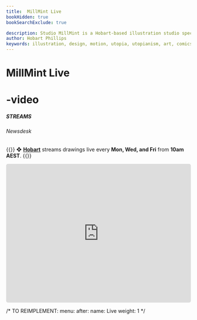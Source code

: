 ```yaml
---
title:  MillMint Live
bookHidden: true
bookSearchExclude: true

description: Studio MillMint is a Hobart-based illustration studio specialising in utopian fiction.
author: Hobart Phillips
keywords: illustration, design, motion, utopia, utopianism, art, comics, comic, hobart, phillips, vekllei, millmint
---
```

<style>
/* twitch player round corners */
a, abbr, acronym, address, applet, article, aside, audio, b, big, blockquote, body, canvas, caption, center, cite, code, dd, del, details, dfn, div, dl, dt, em, embed, fieldset, figcaption, figure, footer, form, h1, h2, h3, h4, h5, h6, header, hgroup, html, i, iframe, img, ins, kbd, label, legend, li, mark, menu, nav, object, ol, output, p, pre, q, ruby, s, samp, section, small, span, strike, strong, sub, summary, sup, table, tbody, td, tfoot, th, thead, time, tr, tt, u, ul, var, video {
  border-radius: 5px;
}
</style>

<div id="headerbox">
<h1 class="title">MillMint Live</h1>
<h1 class="emoji" id="whirlybat">-video</h1>
</div>

<h5 span class="tag gray"> STREAMS </h5>
<h6 span class="sitetag">Newsdesk</h6>

{{<hint panel>}}
❖ [**Hobart**](/newsdesk/about/) streams drawings live every **Mon, Wed, and Fri** from **10am AEST**. 
{{</hint>}}

<iframe src="https://player.twitch.tv?channel=melonkony&amp;parent=millmint.net&amp;referrer=https%3A%2F%2Fmillmint.net%2Flive%2F" frameborder="0" allowfullscreen="true" scrolling="no" border-radius="5px" height="378" width="100%"></iframe>

/* TO REIMPLEMENT:
menu:
after:
  name: Live
  weight: 1
  */